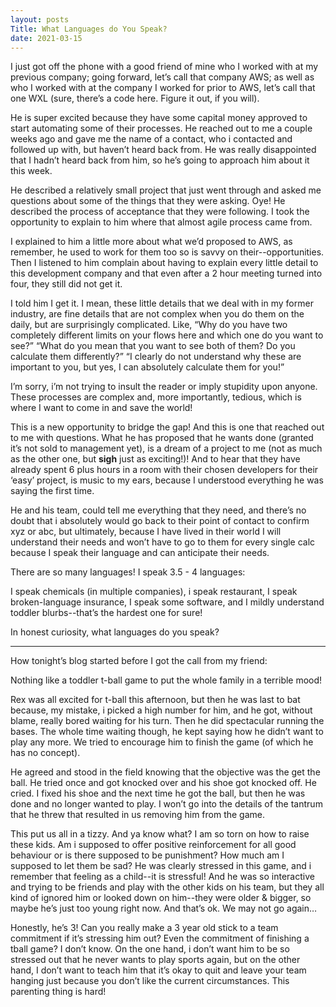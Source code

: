 ```yaml
---
layout: posts
Title: What Languages do You Speak?
date: 2021-03-15
---
```


I just got off the phone with a good friend of mine who I worked with at my previous company; going forward, let’s call that company AWS; as well as who I worked with at the company I worked for prior to AWS, let’s call that one WXL (sure, there’s a code here.  Figure it out, if you will).  

He is super excited because they have some capital money approved to start automating some of their processes.  He reached out to me a couple weeks ago and gave me the name of a contact, who i contacted and followed up with, but haven’t heard back from.  He was really disappointed that I hadn’t heard back from him, so he’s going to approach him about it this week.  

He described a relatively small project that just went through and asked me questions about some of the things that they were asking.  Oye!  He described the process of acceptance that they were following.  I took the opportunity to explain to him where that almost agile process came from.  

I explained to him a little more about what we’d proposed to AWS, as remember, he used to work for them too so is savvy on their--opportunities.  Then I listened to him complain about having to explain every little detail to this development company and that even after a 2 hour meeting turned into four, they still did not get it.  

I told him I get it.  I mean, these little details that we deal with in my former industry, are fine details that are not complex when you do them on the daily, but are surprisingly complicated.  Like, “Why do you have two completely different limits on your flows here and which one do you want to see?”  “What do you mean that you want to see both of them?  Do you calculate them differently?”  “I clearly do not understand why these are important to you, but yes, I can absolutely calculate them for you!”

I’m sorry, i’m not trying to insult the reader or imply stupidity upon anyone.  These processes are complex and, more importantly, tedious, which is where I want to come in and save the world!

This is a new opportunity to bridge the gap!  And this is one that reached out to me with questions.  What he has proposed that he wants done (granted it’s not sold to management yet), is a dream of a project to me (not as much as the other one, but **sigh** just as exciting!)!  And to hear that they have already spent 6 plus hours in a room with their chosen developers for their ‘easy’ project, is music to my ears, because I understood everything he was saying the first time.  

He and his team, could tell me everything that they need, and there’s no doubt that i absolutely would go back to their point of contact to confirm xyz or abc, but ultimately, because I have lived in their world I will understand their needs and won’t have to go to them for every single calc because I speak their language and can anticipate their needs.

There are so many languages!  I speak 3.5 - 4 languages:

I speak chemicals (in multiple companies), i speak restaurant, I speak broken-language insurance, I speak some software, and I mildly understand toddler blurbs--that’s the hardest one for sure!

In honest curiosity, what languages do you speak?

***

How tonight’s blog started before I got the call from my friend:

Nothing like a toddler t-ball game to put the whole family in a terrible mood!

Rex was all excited for t-ball this afternoon, but then he was last to bat because, my mistake, i picked a high number for him, and he got, without blame, really bored waiting for his turn.  Then he did spectacular running the bases.  The whole time waiting though, he kept saying how he didn’t want to play any more.  We tried to encourage him to finish the game (of which he has no concept).  

He agreed and stood in the field knowing that the objective was the get the ball.  He tried once and got knocked over and his shoe got knocked off.  He cried.  I fixed his shoe and the next time he got the ball, but then he was done and no longer wanted to play.  I won’t go into the details of the tantrum that he threw that resulted in us removing him from the game.  

This put us all in a tizzy.  And ya know what?  I am so torn on how to raise these kids.  Am i supposed to offer positive reinforcement for all good behaviour or is there supposed to be punishment?  How much am I supposed to let them be sad?  He was clearly stressed in this game, and i remember that feeling as a child--it is stressful!  And he was so interactive and trying to be friends and play with the other kids on his team, but they all kind of ignored him or looked down on him--they were older & bigger, so maybe he’s just too young right now.  And that’s ok.  We may not go again…  

Honestly, he’s 3!  Can you really make a 3 year old stick to a team commitment if it’s stressing him out?  Even the commitment of finishing a tball game?  I don’t know.  On the one hand, i don’t want him to be so stressed out that he never wants to play sports again, but on the other hand, I don’t want to teach him that it’s okay to quit and leave your team hanging just because you don’t like the current circumstances.  This parenting thing is hard!


